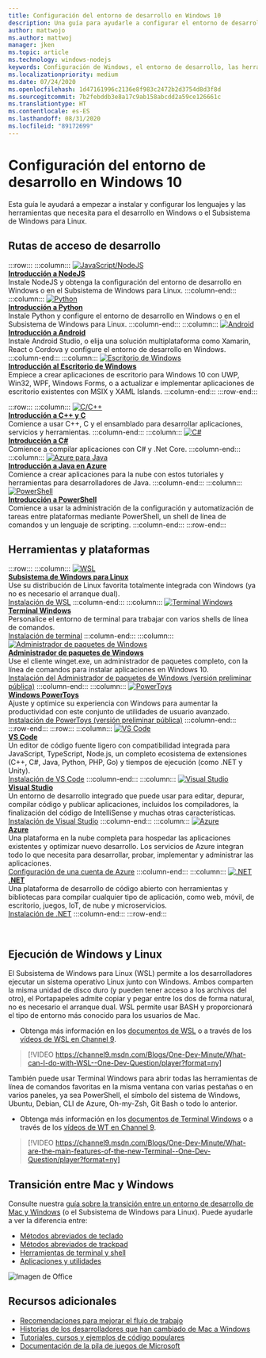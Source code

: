 ```yaml
---
title: Configuración del entorno de desarrollo en Windows 10
description: Una guía para ayudarle a configurar el entorno de desarrollo en Windows e instalar las herramientas y los lenguajes de código que prefiera. Independientemente de si prefiere usar Python, NodeJS, VS Code, GIT, Bash, herramientas y comandos de Linux, Android Studio, tenemos una gran cobertura de herramientas nuevas, como Terminal Windows y WSL.
author: mattwojo
ms.author: mattwoj
manager: jken
ms.topic: article
ms.technology: windows-nodejs
keywords: Configuración de Windows, el entorno de desarrollo, las herramientas de desarrollo, las rutas de acceso de desarrollo, Microsoft, Windows, el desarrollador, las recomendaciones, el rendimiento, WSL, el terminal, NodeJS, Python
ms.localizationpriority: medium
ms.date: 07/24/2020
ms.openlocfilehash: 1d47161996c2136e8f983c2472b2d3754d8d3f8d
ms.sourcegitcommit: 7b2febddb3e8a17c9ab158abcdd2a59ce126661c
ms.translationtype: HT
ms.contentlocale: es-ES
ms.lasthandoff: 08/31/2020
ms.locfileid: "89172699"
---
```

# <a name="set-up-your-development-environment-on-windows-10"></a>Configuración del entorno de desarrollo en Windows 10

Esta guía le ayudará a empezar a instalar y configurar los lenguajes y las herramientas que necesita para el desarrollo en Windows o el Subsistema de Windows para Linux.

## <a name="development-paths"></a>Rutas de acceso de desarrollo

:::row:::
    :::column:::
       [![JavaScript/NodeJS](../images/nodejs-logo.png)](../nodejs/index.yml)<br>
        **[Introducción a NodeJS](../nodejs/index.yml)**<br>
        Instale NodeJS y obtenga la configuración del entorno de desarrollo en Windows o en el Subsistema de Windows para Linux.
    :::column-end:::
    :::column:::
       [![Python](../images/python-logo.png)](../python/index.yml)<br>
        **[Introducción a Python](../python/index.yml)**<br>
        Instale Python y configure el entorno de desarrollo en Windows o en el Subsistema de Windows para Linux.
    :::column-end:::
    :::column:::
       [![Android](../images/android-logo.png)](/windows/android)<br>
        **[Introducción a Android](/windows/android)**<br>
        Instale Android Studio, o elija una solución multiplataforma como Xamarin, React o Cordova y configure el entorno de desarrollo en Windows.
    :::column-end:::
    :::column:::
       [![Escritorio de Windows](../images/windows-logo.png)](../apps/index.yml)<br>
        **[Introducción al Escritorio de Windows](../apps/index.yml)**<br>
        Empiece a crear aplicaciones de escritorio para Windows 10 con UWP, Win32, WPF, Windows Forms, o a actualizar e implementar aplicaciones de escritorio existentes con MSIX y XAML Islands.
    :::column-end:::
:::row-end:::

:::row:::
    :::column:::
       [![C/C++](../images/c-logo.png)](/cpp/)<br>
        **[Introducción a C++ y C](/cpp/)**<br>
        Comience a usar C++, C y el ensamblado para desarrollar aplicaciones, servicios y herramientas.
    :::column-end:::
    :::column:::
       [![C#](../images/csharp-logo.png)](/dotnet/csharp/)<br>
        **[Introducción a C#](/dotnet/csharp/)**<br>
        Comience a compilar aplicaciones con C# y .Net Core.
    :::column-end:::
    :::column:::
       [![Azure para Java](../images/java-logo.png)](/azure/developer/java/)<br>
        **[Introducción a Java en Azure](/azure/developer/java/)**<br>
        Comience a crear aplicaciones para la nube con estos tutoriales y herramientas para desarrolladores de Java.
    :::column-end:::
    :::column:::
       [![PowerShell](../images/powershell.png)](/powershell/)<br>
        **[Introducción a PowerShell](/powershell/)**<br>
        Comience a usar la administración de la configuración y automatización de tareas entre plataformas mediante PowerShell, un shell de línea de comandos y un lenguaje de scripting.
    :::column-end:::
:::row-end:::

## <a name="tools-and-platforms"></a>Herramientas y plataformas

:::row:::
    :::column:::
       [![WSL](../images/windows-linux-dev-env.png)](/windows/wsl/)<br>
        **[Subsistema de Windows para Linux](/windows/wsl/)**<br>
        Use su distribución de Linux favorita totalmente integrada con Windows (ya no es necesario el arranque dual).<br>
        [Instalación de WSL](/windows/wsl/install-win10)
    :::column-end:::
    :::column:::
       [![Terminal Windows](../images/terminal.png)](/windows/terminal/)<br>
        **[Terminal Windows](/windows/terminal/)**<br>
        Personalice el entorno de terminal para trabajar con varios shells de línea de comandos.
        <br>
        [Instalación de terminal](https://www.microsoft.com/p/windows-terminal/9n0dx20hk701?rtc=1&activetab=pivot:overviewtab)
    :::column-end:::
    :::column:::
       [![Administrador de paquetes de Windows](../images/winget.png)](../package-manager/index.md)<br>
        **[Administrador de paquetes de Windows](../package-manager/index.md)**<br>
        Use el cliente winget.exe, un administrador de paquetes completo, con la línea de comandos para instalar aplicaciones en Windows 10.<br>
        [Instalación del Administrador de paquetes de Windows (versión preliminar pública)](../package-manager/winget/index.md#install-winget)
    :::column-end:::
    :::column:::
       [![PowerToys](../images/powertoys.png)](https://github.com/microsoft/PowerToys)<br>
        **[Windows PowerToys](https://github.com/microsoft/PowerToys)**<br>
        Ajuste y optimice su experiencia con Windows para aumentar la productividad con este conjunto de utilidades de usuario avanzado.<br>
        [Instalación de PowerToys (versión preliminar pública)](https://github.com/microsoft/PowerToys#installing-and-running-microsoft-powertoys)
    :::column-end:::
:::row-end:::
:::row:::
    :::column:::
       [![VS Code](../images/Vscode.png)](https://code.visualstudio.com/docs)<br>
        **[VS Code](https://code.visualstudio.com/docs)**<br>
        Un editor de código fuente ligero con compatibilidad integrada para JavaScript, TypeScript, Node.js, un completo ecosistema de extensiones (C++, C#, Java, Python, PHP, Go) y tiempos de ejecución (como .NET y Unity).<br>
        [Instalación de VS Code](https://code.visualstudio.com/download)
    :::column-end:::
    :::column:::
       [![Visual Studio](../images/visualstudio.png)](/visualstudio/windows/)<br>
        **[Visual Studio](/visualstudio/windows/)**<br>
        Un entorno de desarrollo integrado que puede usar para editar, depurar, compilar código y publicar aplicaciones, incluidos los compiladores, la finalización del código de IntelliSense y muchas otras características.<br>
        [Instalación de Visual Studio](/visualstudio/install/install-visual-studio)
    :::column-end:::
    :::column:::
       [![Azure](../images/Azure.png)](/azure/guides/developer/azure-developer-guide)<br>
        **[Azure](/azure/guides/developer/azure-developer-guide)**<br>
        Una plataforma en la nube completa para hospedar las aplicaciones existentes y optimizar nuevo desarrollo. Los servicios de Azure integran todo lo que necesita para desarrollar, probar, implementar y administrar las aplicaciones.<br>
        [Configuración de una cuenta de Azure](https://azure.microsoft.com/free/)
    :::column-end:::
    :::column:::
       [![.NET](../images/net.png)](https://dotnet.microsoft.com/)<br>
        **[.NET](/dotnet/standard/get-started/)**<br>
        Una plataforma de desarrollo de código abierto con herramientas y bibliotecas para compilar cualquier tipo de aplicación, como web, móvil, de escritorio, juegos, IoT, de nube y microservicios.<br>
        [Instalación de .NET](https://dotnet.microsoft.com/download)
    :::column-end:::
:::row-end:::

<br>

## <a name="run-windows-and-linux"></a>Ejecución de Windows y Linux

El Subsistema de Windows para Linux (WSL) permite a los desarrolladores ejecutar un sistema operativo Linux junto con Windows. Ambos comparten la misma unidad de disco duro (y pueden tener acceso a los archivos del otro), el Portapapeles admite copiar y pegar entre los dos de forma natural, no es necesario el arranque dual. WSL permite usar BASH y proporcionará el tipo de entorno más conocido para los usuarios de Mac.
- Obtenga más información en los [documentos de WSL](/windows/wsl) o a través de los [vídeos de WSL en Channel 9](https://channel9.msdn.com/Search?term=wsl&lang-en=true).

> [!VIDEO https://channel9.msdn.com/Blogs/One-Dev-Minute/What-can-I-do-with-WSL--One-Dev-Question/player?format=ny]

También puede usar Terminal Windows para abrir todas las herramientas de línea de comandos favoritas en la misma ventana con varias pestañas o en varios paneles, ya sea PowerShell, el símbolo del sistema de Windows, Ubuntu, Debian, CLI de Azure, Oh-my-Zsh, Git Bash o todo lo anterior.

- Obtenga más información en los [documentos de Terminal Windows](/windows/terminal) o a través de los [vídeos de WT en Channel 9](https://channel9.msdn.com/Search?term=windows%20terminal&lang-en=true).

> [!VIDEO https://channel9.msdn.com/Blogs/One-Dev-Minute/What-are-the-main-features-of-the-new-Terminal--One-Dev-Question/player?format=ny]

## <a name="transitioning-between-mac-and-windows"></a>Transición entre Mac y Windows

Consulte nuestra [guía sobre la transición entre un entorno de desarrollo de Mac y Windows](./mac-to-windows.md) (o el Subsistema de Windows para Linux). Puede ayudarle a ver la diferencia entre:

* [Métodos abreviados de teclado](./mac-to-windows.md#keyboard-shortcuts)
* [Métodos abreviados de trackpad](./mac-to-windows.md#trackpad-shortcuts)
* [Herramientas de terminal y shell](./mac-to-windows.md#terminal-and-shell)
* [Aplicaciones y utilidades](./mac-to-windows.md#apps-and-utilities)

![Imagen de Office](../images/flashy-office3.png)

## <a name="additional-resources"></a>Recursos adicionales

* [Recomendaciones para mejorar el flujo de trabajo](./tips.md)
* [Historias de los desarrolladores que han cambiado de Mac a Windows](./dev-stories.md)
* [Tutoriales, cursos y ejemplos de código populares](./tutorials.md)
* [Documentación de la pila de juegos de Microsoft](/gaming/)